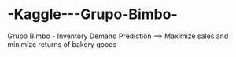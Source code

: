 # -Kaggle---Grupo-Bimbo-
Grupo Bimbo  - Inventory Demand Prediction  ==> Maximize sales and minimize returns of bakery goods
